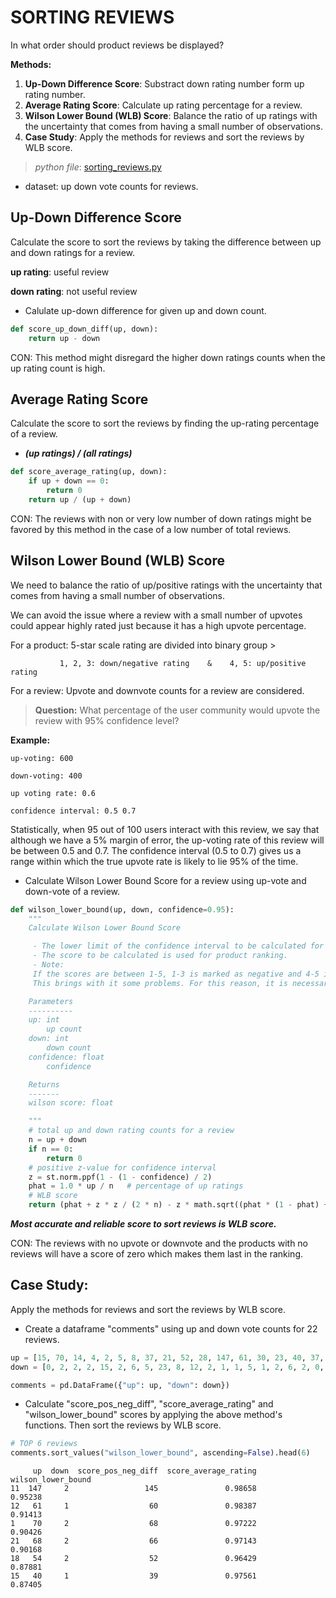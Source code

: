 # SORTING REVIEWS

In what order should product reviews be displayed?

**Methods:**

1. **Up-Down Difference Score**: Substract down rating number form up rating number.
2. **Average Rating Score**: Calculate up rating percentage for a review.
3. **Wilson Lower Bound (WLB) Score**: Balance the ratio of up ratings with the uncertainty that comes from having a small number of observations.
4. **Case Study**: Apply the methods for reviews and sort the reviews by WLB score.

> *python file*:  [sorting_reviews.py](sorting_reviews.py)

- dataset: up down vote counts for reviews.

## Up-Down Difference Score

Calculate the score to sort the reviews by taking the difference between up and down ratings for a review.

**up rating**: useful review

**down rating**: not useful review

- Calulate up-down difference for given up and down count.

```python
def score_up_down_diff(up, down):
    return up - down
```

CON: This method might disregard the higher down ratings counts when the up rating count is high.

## Average Rating Score

Calculate the score to sort the reviews by finding the up-rating percentage of a review.

- ***(up ratings) / (all ratings)***

```python
def score_average_rating(up, down):
    if up + down == 0:
        return 0
    return up / (up + down)
```

CON: The reviews with non or very low number of down ratings might be favored by this method in the case of a low number of total reviews.

## Wilson Lower Bound (WLB) Score

We need to balance the ratio of up/positive ratings with the uncertainty that comes from having a small number of observations.

We can avoid the issue where a review with a small number of upvotes could appear highly rated just because it has a high upvote percentage. 

For a product: 5-star scale rating are divided into binary group >

               1, 2, 3: down/negative rating    &    4, 5: up/positive rating

For a review: Upvote and downvote counts for a review are considered.

> **Question:** What percentage of the user community would upvote the review with 95% confidence level?

**Example:**

    up-voting: 600

    down-voting: 400

    up voting rate: 0.6

    confidence interval: 0.5 0.7

Statistically, when 95 out of 100 users interact with this review, we say that although we have a 5% margin of error, the up-voting rate of this review will be between 0.5 and 0.7. The confidence interval (0.5 to 0.7) gives us a range within which the true upvote rate is likely to lie 95% of the time.

- Calculate Wilson Lower Bound Score for a review using up-vote and down-vote of a review.

```python
def wilson_lower_bound(up, down, confidence=0.95):
    """
    Calculate Wilson Lower Bound Score

     - The lower limit of the confidence interval to be calculated for the Bernoulli parameter p is considered as the WLB score.
     - The score to be calculated is used for product ranking.
     - Note:
     If the scores are between 1-5, 1-3 is marked as negative and 4-5 is marked as positive and can be adapted to Bernoulli.
     This brings with it some problems. For this reason, it is necessary to make a bayesian average rating.

    Parameters
    ----------
    up: int
        up count
    down: int
        down count
    confidence: float
        confidence

    Returns
    -------
    wilson score: float

    """
    # total up and down rating counts for a review
    n = up + down
    if n == 0:
        return 0
    # positive z-value for confidence interval
    z = st.norm.ppf(1 - (1 - confidence) / 2)
    phat = 1.0 * up / n   # percentage of up ratings
    # WLB score
    return (phat + z * z / (2 * n) - z * math.sqrt((phat * (1 - phat) + z * z / (4 * n)) / n)) / (1 + z * z / n)

```
***Most accurate and reliable score to sort reviews is WLB score.***

CON: The reviews with no upvote or downvote and the products with no reviews will have a score of zero which makes them last in the ranking.

## Case Study: 

Apply the methods for reviews and sort the reviews by WLB score.

- Create a dataframe "comments" using up and down vote counts for 22 reviews.

```python
up = [15, 70, 14, 4, 2, 5, 8, 37, 21, 52, 28, 147, 61, 30, 23, 40, 37, 61, 54, 18, 12, 68]
down = [0, 2, 2, 2, 15, 2, 6, 5, 23, 8, 12, 2, 1, 1, 5, 1, 2, 6, 2, 0, 2, 2]

comments = pd.DataFrame({"up": up, "down": down})
```
- Calculate "score_pos_neg_diff", "score_average_rating" and "wilson_lower_bound" scores by applying the above method's functions. Then sort the reviews by WLB score.

```python
# TOP 6 reviews
comments.sort_values("wilson_lower_bound", ascending=False).head(6)
```

```
     up  down  score_pos_neg_diff  score_average_rating  wilson_lower_bound
11  147     2                 145               0.98658             0.95238
12   61     1                  60               0.98387             0.91413
1    70     2                  68               0.97222             0.90426
21   68     2                  66               0.97143             0.90168
18   54     2                  52               0.96429             0.87881
15   40     1                  39               0.97561             0.87405
```

